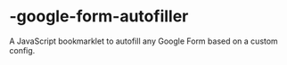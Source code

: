 # -google-form-autofiller
A JavaScript bookmarklet to autofill any Google Form based on a custom config.

